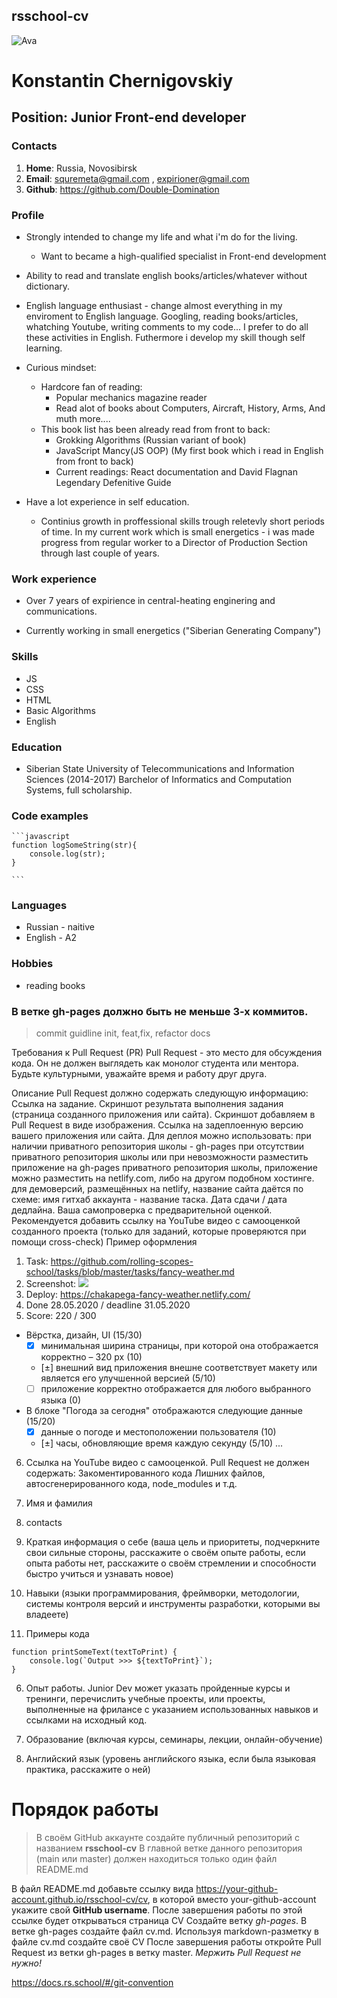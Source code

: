 ## rsschool-cv

![Ava](http://somekind.ua/ava.jpg)

# **Konstantin Chernigovskiy**

## Position: Junior Front-end developer

### Contacts

1. **Home**: Russia, Novosibirsk
1. **Email**: squremeta@gmail.com , expirioner@gmail.com
1. **Github**: https://github.com/Double-Domination

### Profile

-   Strongly intended to change my life and what i'm do for the living.

    -   Want to became a high-qualified specialist in Front-end development

-   Ability to read and translate english books/articles/whatever without dictionary.

-   English language enthusiast - change almost everything in my enviroment to English language. Googling, reading books/articles, whatching Youtube, writing comments to my code... I prefer to do all these activities in English. Futhermore i develop my skill though self learning.

-   Curious mindset:

    -   Hardcore fan of reading:
        -   Popular mechanics magazine reader
        -   Read alot of books about Computers, Aircraft, History, Arms, And muth more....
    -   This book list has been already read from front to back:
        -   Grokking Algorithms (Russian variant of book)
        -   JavaScript Mancy(JS OOP) (My first book which i read in English from front to back)
        -   Current readings: React documentation and David Flagnan Legendary Defenitive Guide

-   Have a lot experience in self education.
    -   Continius growth in proffessional skills trough reletevly short periods of time. In my current work which is small energetics - i was made progress from regular worker to a Director of Production Section through last couple of years.

### Work experience

-   Over 7 years of expirience in central-heating enginering and communications.

-   Currently working in small energetics ("Siberian Generating Company")

### Skills

-   JS
-   CSS
-   HTML
-   Basic Algorithms
-   English

### Education

-   Siberian State University of Telecommunications and Information Sciences (2014-2017) Barchelor of Informatics and Computation Systems, full scholarship.

### Code examples

    ```javascript
    function logSomeString(str){
        console.log(str);
    }

    ```

### Languages

-   Russian - naitive
-   English - A2

### Hobbies

-   reading books

### В ветке gh-pages должно быть не меньше 3-х коммитов.

> commit guidline init, feat,fix, refactor
> docs

Требования к Pull Request (PR)
Pull Request - это место для обсуждения кода. Он не должен выглядеть как монолог студента или ментора. Будьте культурными, уважайте время и работу друг друга.

Описание Pull Request должно содержать следующую информацию:
Ссылка на задание.
Скриншот результата выполнения задания (страница созданного приложения или сайта). Скриншот добавляем в Pull Request в виде изображения.
Ссылка на задеплоенную версию вашего приложения или сайта. Для деплоя можно использовать:
при наличии приватного репозитория школы - gh-pages
при отсутствии приватного репозитория школы или при невозможности разместить приложение на gh-pages приватного репозитория школы, приложение можно разместить на netlify.com, либо на другом подобном хостинге.
для демоверсий, размещённых на netlify, название сайта даётся по схеме: имя гитхаб аккаунта - название таска.
Дата сдачи / дата дедлайна.
Ваша самопроверка с предварительной оценкой.
Рекомендуется добавить ссылку на YouTube видео с самооценкой созданного проекта (только для заданий, которые проверяются при помощи cross-check)
Пример оформления

1. Task: https://github.com/rolling-scopes-school/tasks/blob/master/tasks/fancy-weather.md
2. Screenshot:
   ![](https://docs.rs.school/images/fancy-weather.png)
3. Deploy: https://chakapega-fancy-weather.netlify.com/
4. Done 28.05.2020 / deadline 31.05.2020
5. Score: 220 / 300

-   Вёрстка, дизайн, UI (15/30)
    -   [x] минимальная ширина страницы, при которой она отображается корректно – 320 рх (10)
    -   [±] внешний вид приложения внешне соответствует макету или является его улучшенной версией (5/10)
    -   [ ] приложение корректно отображается для любого выбранного языка (0)
-   В блоке "Погода за сегодня" отображаются следующие данные (15/20)
    -   [x] данные о погоде и местоположении пользователя (10)
    -   [±] часы, обновляющие время каждую секунду (5/10)
        ...

6. Ссылка на YouTube видео с самооценкой.
   Pull Request не должен содержать:
   Закоментированного кода
   Лишних файлов, автосгенерированного кода, node_modules и т.д.

1. Имя и фамилия
1. contacts
1. Краткая информация о себе (ваша цель и приоритеты, подчеркните свои сильные стороны, расскажите о своём опыте работы, если опыта работы нет, расскажите о своём стремлении и способности быстро учиться и узнавать новое)
1. Навыки (языки программирования, фреймворки, методологии, системы контроля версий и инструменты разработки, которыми вы владеете)

1. Примеры кода

```
function printSomeText(textToPrint) {
	console.log(`Output >>> ${textToPrint}`);
}
```

6. Опыт работы. Junior Dev может указать пройденные курсы и тренинги, перечислить учебные проекты, или проекты, выполненные на фрилансе с указанием использованных навыков и ссылками на исходный код.

7. Образование (включая курсы, семинары, лекции, онлайн-обучение)
8. Английский язык (уровень английского языка, если была языковая практика, расскажите о ней)

# Порядок работы

> В своём GitHub аккаунте создайте публичный репозиторий с названием **rsschool-cv**
> В главной ветке данного репозитория (main или master) должен находиться только один файл README.md

В файл README.md добавьте ссылку вида https://your-github-account.github.io/rsschool-cv/cv, в которой вместо your-github-account укажите свой **GitHub username**. После завершения работы по этой ссылке будет открываться страница CV
Создайте ветку _gh-pages_. В ветке gh-pages создайте файл cv.md.
Используя markdown-разметку в файле cv.md создайте своё CV
После завершения работы откройте Pull Request из ветки gh-pages в ветку master. _Мержить Pull Request не нужно!_

https://docs.rs.school/#/git-convention
